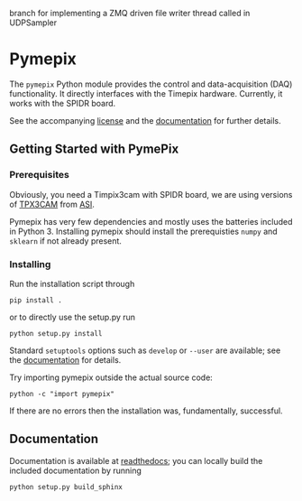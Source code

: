 branch for implementing a ZMQ driven file writer thread called in UDPSampler

# Pymepix

The `pymepix` Python module provides the control and data-acquisition (DAQ) functionality. It
directly interfaces with the Timepix hardware. Currently, it works with the SPIDR board.

See the accompanying [license](./LICENSE.md) and the [documentation](#documentation) for further
details.


## Getting Started with PymePix
### Prerequisites

Obviously, you need a Timpix3cam with SPIDR board, we are using versions of
[TPX3CAM](https://www.amscins.com/tpx3cam/) from [ASI](https://www.amscins.com).

Pymepix has very few dependencies and mostly uses the batteries included in Python 3. Installing
pymepix should install the prerequisties `numpy` and `sklearn` if not already present.


### Installing

Run the installation script through
```
pip install .
```
or to directly use the setup.py run
```
python setup.py install
```
Standard `setuptools` options such as `develop` or `--user` are available; see the
[documentation](#documentation) for details.

Try importing pymepix outside the actual source code:
```
python -c "import pymepix"
```
If there are no errors then the installation was, fundamentally, successful.


## Documentation

Documentation is available at [readthedocs](https://pymepix.readthedocs.io); you can locally build
the included documentation by running

```
python setup.py build_sphinx
```



<!-- Put Emacs local variables into HTML comment
Local Variables:
coding: utf-8
fill-column: 100
End:
-->
